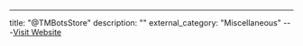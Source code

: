 ---
title: "@TMBotsStore"
description: ""
external_category: "Miscellaneous"
---[Visit Website](https://tmbots.info/)

